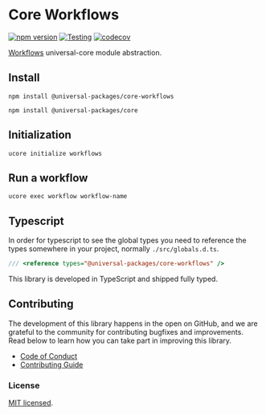 # Core Workflows

[![npm version](https://badge.fury.io/js/@universal-packages%2Fcore-workflows.svg)](https://www.npmjs.com/package/@universal-packages/core-workflows)
[![Testing](https://github.com/universal-packages/universal-core-workflows/actions/workflows/testing.yml/badge.svg)](https://github.com/universal-packages/universal-core-workflows/actions/workflows/testing.yml)
[![codecov](https://codecov.io/gh/universal-packages/universal-core-workflows/branch/main/graph/badge.svg?token=CXPJSN8IGL)](https://codecov.io/gh/universal-packages/universal-core-workflows)

[Workflows](https://github.com/universal-packages/universal-workflows) universal-core module abstraction.

## Install

```shell
npm install @universal-packages/core-workflows

npm install @universal-packages/core
```

## Initialization

```shell
ucore initialize workflows
```

## Run a workflow

```shell
ucore exec workflow workflow-name
```

## Typescript

In order for typescript to see the global types you need to reference the types somewhere in your project, normally `./src/globals.d.ts`.

```ts
/// <reference types="@universal-packages/core-workflows" />
```

This library is developed in TypeScript and shipped fully typed.

## Contributing

The development of this library happens in the open on GitHub, and we are grateful to the community for contributing bugfixes and improvements. Read below to learn how you can take part in improving this library.

- [Code of Conduct](./CODE_OF_CONDUCT.md)
- [Contributing Guide](./CONTRIBUTING.md)

### License

[MIT licensed](./LICENSE).
